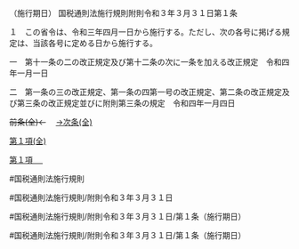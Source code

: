 （施行期日）
国税通則法施行規則附則令和３年３月３１日第１条

１　この省令は、令和三年四月一日から施行する。ただし、次の各号に掲げる規定は、当該各号に定める日から施行する。

一　第十一条の二の改正規定及び第十二条の次に一条を加える改正規定　令和四年一月一日

二　第一条の三の改正規定、第一条の四第一号の改正規定、第二条の改正規定及び第三条の改正規定並びに附則第三条の規定　令和四年一月四日

~~前条(全)←~~　  [→次条(全)](国税通則法施行規則附則令和３年３月３１日第２条_.md)

[第１項(全)](国税通則法施行規則附則令和３年３月３１日第１条第１項_.md)  

[第１項 　 ](国税通則法施行規則附則令和３年３月３１日第１条第１項.md)  

#国税通則法施行規則

#国税通則法施行規則/附則令和３年３月３１日

#国税通則法施行規則/附則令和３年３月３１日/第１条（施行期日）

#国税通則法施行規則/附則令和３年３月３１日/第１条（施行期日）

